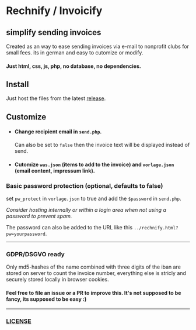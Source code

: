 # Rechnify / Invoicify
simplify sending invoices
---
Created as an way to ease sending invoices via e-mail to nonprofit clubs for small fees. its in german and easy to cutomize or modify.

#### Just html, css, js, php, no database, no dependencies.

## Install
Just host the files from the latest [release](https://github.com/ueen/Rechnify/releases/latest).

## Customize
- #### Change recipient email in `send.php`.
  Can also be set to `false` then the invoice text will be displayed instead of send.

- #### Cutomize `was.json` (items to add to the invoice) and `vorlage.json` (email content, impressum link).

### Basic password protection (optional, defaults to false)
set `pw_protect` in `vorlage.json` to true and add the `$password` in `send.php`.

*Consider hosting internally or within a login area when not using a password to prevent spam.*

The password can also be added to the URL like this `../rechnify.html?pw=yourpassword`.

---
### GDPR/DSGVO ready
Only md5-hashes of the name combined with three digits of the iban are stored on server to count the invoice number, everything else is stricly and securely stored locally in browser cookies.


#### Feel free to file an issue or a PR to improve this. It's not supposed to be fancy, its supposed to be easy :)

---
### [LICENSE](https://github.com/ueen/Rechnify/blob/main/LICENSE)
